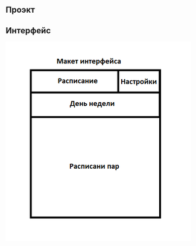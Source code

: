 ## Проэкт
## Интерфейс
![Интерфейс](https://github.com/45zz/Proekt/blob/981bd52cc5678e9388794cde8e85f59216fd5e3f/%D0%98%D0%BD%D1%82%D0%B5%D1%80%D1%84%D0%B5%D0%B9%D1%81.png)

